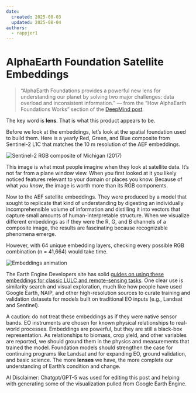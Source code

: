 ```yaml
---
date:
  created: 2025-08-03
  updated: 2025-08-04
authors:
  - rappjer1
---
```


# AlphaEarth Foundation Satellite Embeddings

> “AlphaEarth Foundations provides a powerful new lens for understanding our planet by solving two major challenges: data overload and inconsistent information.” — from the “How AlphaEarth Foundations Works” section of the [DeepMind post](https://deepmind.google/discover/blog/alphaearth-foundations-helps-map-our-planet-in-unprecedented-detail/).

The key word is **lens**. That is what this product appears to be.

Before we look at the embeddings, let’s look at the spatial foundation used to build them. Here is a yearly Red, Green, and Blue composite from Sentinel-2 L1C that matches the 10 m resolution of the AEF embeddings.

![Sentinel-2 RGB composite of Michigan (2017)](./pics/glbasins_s2_glbasin_filled_mean_2017_blog.png)

This image is what most people imagine when they look at satellite data. It’s not far from a plane window view. When you first looked at it you likely noticed features relevant to your domain or places you know. Because of what _you know_, the image is worth more than its RGB components.

Now to the AEF satellite embeddings. They were produced by a model that sought to replicate that kind of understanding by digesting an individually incomprehensible volume of information and distilling it into vectors that capture small amounts of human-interpretable structure. When we visualize different embeddings as if they were the R, G, and B channels of a composite image, the results are fascinating because recognizable phenomena emerge.

However, with 64 unique embedding layers, checking every possible RGB combination (n = 41,664) would take time.

![Embeddings animation](./pics/glbasins_embeddings_filled_2017_labeled.gif)

The Earth Engine Developers site has solid [guides on using these embeddings for classic LULC and remote-sensing tasks](https://developers.google.com/earth-engine/tutorials/community/satellite-embedding-01-introduction). One clear use is similarity search and visual exploration, much like how people have used Google Earth, NAIP, and other high-resolution sources to curate training and validation datasets for models built on traditional EO inputs (e.g., Landsat and Sentinel).

A caution: do not treat these embeddings as if they were native sensor bands. EO instruments are chosen for known physical relationships to real-world processes. Embeddings are powerful, but they are still a black-box representation. As relationships to biomass, crop yield, and other variables are reported, we should ground them in the physics and measurements that trained the model. Foundation models should strengthen the case for continuing programs like Landsat and for expanding EO, ground validation, and basic science. The more **lenses** we have, the more complete our understanding of Earth’s condition and change.  

AI Disclaimer: Chatgpt/GPT-5 was used for editing this post and helping with generating some of the visualization pulled from Google Earth Engine. 

